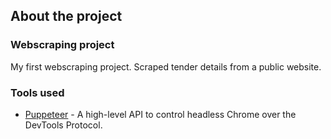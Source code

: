 ## About the project

### Webscraping project

My first webscraping project. Scraped tender details from a public website.

### Tools used

- [Puppeteer](https://pptr.dev/) - A high-level API to control headless Chrome over the DevTools Protocol.
